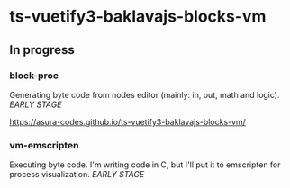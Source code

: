 # ts-vuetify3-baklavajs-blocks-vm

## In progress

### block-proc

Generating byte code from nodes editor (mainly: in, out, math and logic). *EARLY STAGE*

https://asura-codes.github.io/ts-vuetify3-baklavajs-blocks-vm/

### vm-emscripten

Executing byte code. I'm writing code in C, but I'll put it to emscripten for process visualization. *EARLY STAGE*